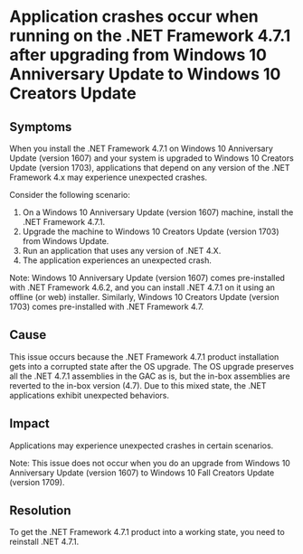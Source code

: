 # Application crashes occur when running on the .NET Framework 4.7.1 after upgrading from Windows 10 Anniversary Update to Windows 10 Creators Update

## Symptoms
When you install the .NET Framework 4.7.1 on Windows 10 Anniversary Update (version 1607) and your system is upgraded to Windows 10 Creators Update (version 1703), applications that depend on any version of the .NET Framework 4.x may experience unexpected crashes.

Consider the following scenario:
  1. On a Windows 10 Anniversary Update (version 1607) machine, install the .NET Framework 4.7.1.
  2. Upgrade the machine to Windows 10 Creators Update (version 1703) from Windows Update.
  3. Run an application that uses any version of .NET 4.X.
  4. The application experiences an unexpected crash. 

Note:  Windows 10 Anniversary Update (version 1607) comes pre-installed with .NET Framework 4.6.2, and you can install .NET 4.7.1 on it using an offline (or web) installer. Similarly, Windows 10 Creators Update (version 1703) comes pre-installed with .NET Framework 4.7.

## Cause
This issue occurs because the .NET Framework 4.7.1 product installation gets into a corrupted state after the OS upgrade.  The OS upgrade preserves all the .NET 4.7.1 assemblies in the GAC as is, but the in-box assemblies are reverted to the in-box version (4.7). Due to this mixed state, the .NET applications exhibit unexpected behaviors.

## Impact
Applications may experience unexpected crashes in certain scenarios.

Note: This issue does not occur when you do an upgrade from Windows 10 Anniversary Update (version 1607) to Windows 10 Fall Creators Update (version 1709).

## Resolution
To get the .NET Framework 4.7.1 product into a working state, you need to reinstall .NET 4.7.1.
